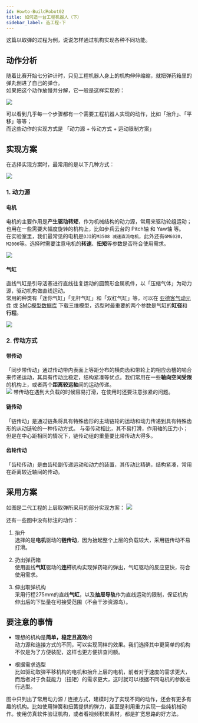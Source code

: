 ```yaml
---
id: Howto-BuildRobot02
title: 如何造一台工程机器人（下）
sidebar_label: 造工程-下
---
```


这篇以取弹的过程为例，说说怎样通过机构实现各种不同功能。
## 动作分析
随着比赛开始七分钟计时，只见工程机器人身上的机构伸伸缩缩，就把弹药箱里的弹丸倒进了自己的弹仓。  
如果把这个动作放慢并分解，它一般是这样实现的：  

![](https://blog-imgbed-1304305361.cos.ap-guangzhou.myqcloud.com/%E5%8A%A8%E4%BD%9C%E5%88%86%E6%9E%90.jpg)

可以看到几乎每一个步骤都有一个需要工程机器人实现的动作，比如「抬升」、「平移」等等；  
而这些动作的实现方式是 「动力源 + 传动方式 + 运动限制方案」

## 实现方案
在选择实现方案时，最常用的是以下几种方式：  

![](https://blog-imgbed-1304305361.cos.ap-guangzhou.myqcloud.com/%E6%96%B9%E6%A1%88%E9%80%89%E6%8B%A9.png)

### 1. 动力源
#### 电机
电机的主要作用是**产生驱动转矩**，作为机械结构的动力源，常用来驱动轮组运动；也用在一些需要大幅度旋转的机构上，比如步兵云台的 Pitch轴 和 Yaw轴 等。  
在实验室里，我们最常见的电机是`DJI`的`M3508 减速直流电机`，此外还有`GM6020`，`M2006`等。选择时需要注意电机的**转速**、**扭矩**等参数是否符合使用需求。  

![](https://blog-imgbed-1304305361.cos.ap-guangzhou.myqcloud.com/%E7%94%B5%E6%9C%BA.png)

#### 气缸
直线气缸是引导活塞进行直线往复运动的圆筒形金属机件，以「压缩气体」为动力源，驱动机构做直线运动。   
常用的种类有「迷你气缸」「无杆气缸」和「双杠气缸」等，可以在 [亚德客气动元件](https://airtac2.partcommunity.com/3d-cad-models/sso/airtac?info=airtac&cwid=5494) 或 [SMC模型数据库](https://www.smc.com.cn/cadlib/zh-cn/) 下载三维模型，选型时最重要的两个参数是气缸的**缸径**和**行程**。  

![](https://blog-imgbed-1304305361.cos.ap-guangzhou.myqcloud.com/%E6%B0%94%E7%BC%B8.png)

### 2. 传动方式
#### 带传动
「同步带传动」通过传动带内表面上等距分布的横向齿和带轮上的相应齿槽的啮合来传递运动，其具有传动比稳定，结构紧凑等优点。我们常用在一些**轴向空间受限**的机构上，或者两个**距离较远轴**间的运动传递。    
![](https://blog-imgbed-1304305361.cos.ap-guangzhou.myqcloud.com/%E5%B8%A6%E4%BC%A0%E5%8A%A8.png)
带传动在遇到大负载的时候容易打滑，在使用时还要注意张紧的问题。
 
 #### 链传动
「链传动」是通过链条将具有特殊齿形的主动链轮的运动和动力传递到具有特殊齿形的从动链轮的一种传动方式。 
 与带传动相比，其不易打滑，作用轴的压力小；但是在中心距相同的情况下，链传动组的重量要比带传动大得多。

 #### 齿轮传动
 「齿轮传动」是由齿轮副传递运动和动力的装置，其传动比精确，结构紧凑，常用在距离较近轴间的传动。

## 采用方案
如图是二代工程的上层取弹所采用的部分实现方案：
![](https://blog-imgbed-1304305361.cos.ap-guangzhou.myqcloud.com/%E6%88%AA%E5%B1%8F2020-07-24%20%E4%B8%8B%E5%8D%885.44.54.png)  
 
 还有一些图中没有标注的动作：
1. 抬升  
选择的是**电机**驱动的**链传动**，因为抬起整个上层的负载较大，采用链传动不易打滑。

2. 扔出弹药箱   
使用直线**气缸**驱动的**连杆**机构实现弹药箱的弹出，气缸驱动的反应更快，符合使用需求。

3. 伸出取弹机构  
采用行程275mm的直线**气缸**，以及**抽屉导轨**作为直线运动的限制，保证机构伸出后的下坠量在可接受范围（不会干涉资源岛）。

## 要注意的事情 
- 理想的机构是**简单，稳定且高效**的  
动力源和连接方式的不同，可以实现同样的效果。我们选择其中更简单的机构不仅是为了方便装配，这样也更方便排查问额。  

- 根据需求选型  
比如驱动取弹平移机构的电机和抬升上层的电机，前者对于速度的需求更大，而后者对于负载能力（扭矩）的需求更大，这时就可以根据不同电机的参数进行选型。  

图中只列出了常用动力源 / 连接方式，建模时为了实现不同的动作，还会有更多有趣的机构。比如使用弹簧和扭簧提供的弹力，甚至是利用重力实现一些纯机械动作。使用仿真软件验证机构，或者看视频积累素材，都是扩宽思路的好方法。


